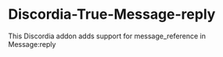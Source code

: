 # Discordia-True-Message-reply
This Discordia addon adds support for message_reference in Message:reply
